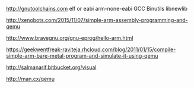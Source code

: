 http://gnutoolchains.com	elf or eabi 
arm-none-eabi GCC Binutils libnewlib    

http://xenobots.com/2015/11/07/simple-arm-assembly-programming-and-qemu 

http://www.bravegnu.org/gnu-eprog/hello-arm.html    

https://geekwentfreak-raviteja.rhcloud.com/blog/2011/01/15/compile-simple-arm-bare-metal-program-and-simulate-it-using-qemu 

http://salmanarif.bitbucket.org/visual  

http://man.cx/qemu  